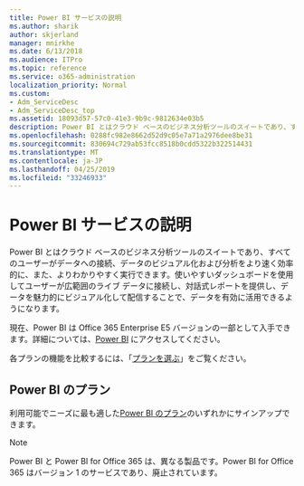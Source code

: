 ```yaml
---
title: Power BI サービスの説明
ms.author: sharik
author: skjerland
manager: mnirkhe
ms.date: 6/13/2018
ms.audience: ITPro
ms.topic: reference
ms.service: o365-administration
localization_priority: Normal
ms.custom:
- Adm_ServiceDesc
- Adm_ServiceDesc_top
ms.assetid: 18093d57-57c0-41e3-9b9c-9812634e03b5
description: Power BI とはクラウド ベースのビジネス分析ツールのスイートであり、すべてのユーザーがデータへの接続、データのビジュアル化および分析をより速く効率的に、また、よりわかりやすく実行できます。使いやすいダッシュボードを使用してユーザーが広範囲のライブ データに接続し、対話式レポートを提供し、データを魅力的にビジュアル化して配信することで、データを有効に活用できるようになります。
ms.openlocfilehash: 0288fc982e8662d52d9c05e7a71a2976dee8be31
ms.sourcegitcommit: 830694c729ab53fcc8518b0cdd5322b322514431
ms.translationtype: MT
ms.contentlocale: ja-JP
ms.lasthandoff: 04/25/2019
ms.locfileid: "33246933"
---
```

# <a name="power-bi-service-description"></a>Power BI サービスの説明

Power BI とはクラウド ベースのビジネス分析ツールのスイートであり、すべてのユーザーがデータへの接続、データのビジュアル化および分析をより速く効率的に、また、よりわかりやすく実行できます。使いやすいダッシュボードを使用してユーザーが広範囲のライブ データに接続し、対話式レポートを提供し、データを魅力的にビジュアル化して配信することで、データを有効に活用できるようになります。
  
現在、Power BI は Office 365 Enterprise E5 バージョンの一部として入手できます。詳細については、[Power BI](https://powerbi.microsoft.com/) にアクセスしてください。
  
各プランの機能を比較するには、「[プランを選ぶ](http://go.microsoft.com/fwlink/?LinkID=799177&amp;clcid=0x409)」をご覧ください。
  
## <a name="power-bi-plans"></a>Power BI のプラン
<a name="BKMK_PowerBIPlans"> </a>

利用可能でニーズに最も適した[Power BI のプラン](https://go.microsoft.com/fwlink/?LinkID=786854)のいずれかにサインアップできます。 
  
> [!NOTE]
> Power BI と Power BI for Office 365 は、異なる製品です。Power BI for Office 365 はバージョン 1 のサービスであり、廃止されています。 
  

